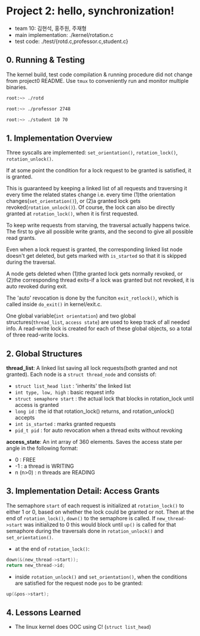# Project 2: hello, synchronization!
* team 10: 김현석, 홍주원, 주재형
* main implementation: ./kernel/rotation.c
* test code: ./test/{rotd.c,professor.c,student.c}

## 0. Running & Testing
The kernel build, test code compilation & running procedure did not change from project0 README. Use `tmux` to conveniently run and monitor multiple binaries.
```bash
root:~> ./rotd
```
```bash
root:~> ./professor 2748
```
```bash
root:~> ./student 10 70
```

## 1. Implementation Overview
Three syscalls are implemented: `set_orientation()`, `rotation_lock()`, `rotation_unlock()`.

If at some point the condition for a lock request to be granted is satisfied, it is granted.

This is guaranteed by keeping a linked list of all requests and traversing it every time the related states change
i.e. every time (1)the orientation changes(`set_orientation()`), or (2)a granted lock gets revoked(`rotation_unlock()`). Of course, the lock can also be directly granted at `rotation_lock()`, when it is first requested.

To keep write requests from starving, the traversal actually happens twice. The first to give all possible write grants, and the second to give all possible read grants.

Even when a lock request is granted, the corresponding linked list node doesn't get deleted, but gets marked with `is_started` so that it is skipped during the traversal.

A node gets deleted when (1)the granted lock gets normally revoked, or (2)the corresponding thread exits-if a lock was granted but not revoked, it is auto revoked during exit.

The 'auto' revocation is done by the funciton `exit_rotlock()`, which is called inside `do_exit()` in kernel/exit.c.

One global variable(`int orientation`) and two global structures(`thread_list`, `access state`) are used to keep track of all needed info. A read-write lock is created for each of these global objects, so a total of three read-write locks.

## 2. Global Structures
**thread_list**: A linked list saving all lock requests(both granted and not granted). Each node is a `struct thread_node` and consists of:
* `struct list_head list`  : 'inherits' the linked list
* `int type, low, high`    : basic request info
* `struct semaphore start` : the actual lock that blocks in rotation_lock until access is granted
* `long id`                : the id that rotation_lock() returns, and rotation_unlock() accepts
* `int is_started`         : marks granted requests
* `pid_t pid`             : for auto revocation when a thread exits without revoking

**access_state**: An int array of 360 elements. Saves the access state per angle in the following format:
* 0        : FREE
* -1       : a thread is WRITING
* n (n>0)  : n threads are READING

## 3. Implementation Detail: Access Grants
The semaphore `start` of each request is initialized at `rotation_lock()` to either 1 or 0, based on whether the lock could be granted or not. Then at the end of `rotation_lock()`, `down()` to the semaphore is called. If `new_thread->start` was initialized to 0 this would block until `up()` is called for that semaphore during the traversals done in `rotation_unlock()` and `set_orientation()`.
* at the end of `rotation_lock()`:
```c
down(&(new_thread->start));
return new_thread->id;
```

* inside `rotation_unlock()` and `set_orientation()`, when the conditions are satisfied for the request node `pos` to be granted:
```c
up(&pos->start);
```

## 4. Lessons Learned
* The linux kernel does OOC using C! (`struct list_head`)
